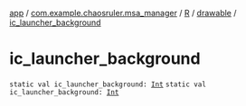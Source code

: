 [app](../../../index.md) / [com.example.chaosruler.msa_manager](../../index.md) / [R](../index.md) / [drawable](index.md) / [ic_launcher_background](.)

# ic_launcher_background

`static val ic_launcher_background: `[`Int`](https://kotlinlang.org/api/latest/jvm/stdlib/kotlin/-int/index.html)
`static val ic_launcher_background: `[`Int`](https://kotlinlang.org/api/latest/jvm/stdlib/kotlin/-int/index.html)